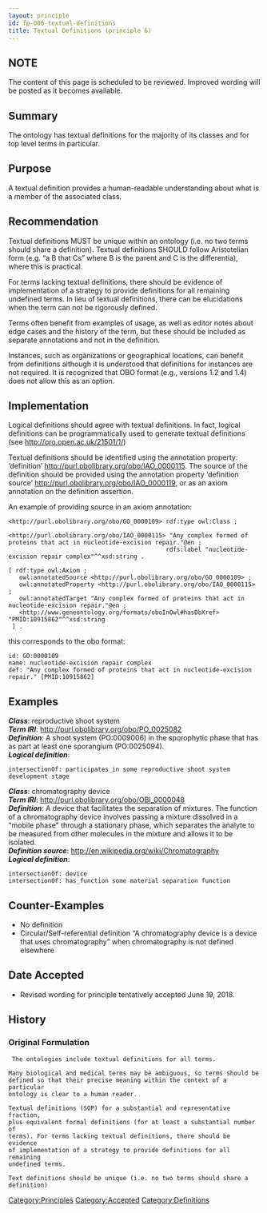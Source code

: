 ```yaml
---
layout: principle
id: fp-006-textual-definitions
title: Textual Definitions (principle 6)
---
```


NOTE
-------

The content of this page is scheduled to be reviewed. Improved wording will be posted as it becomes available.

Summary
-------

The ontology has textual definitions for the majority of its classes and for top level terms in particular.

Purpose
-------

A textual definition provides a human-readable understanding about what is a member of the associated class.

Recommendation
--------------

Textual definitions MUST be unique within an ontology (i.e. no two terms should share a definition). Textual definitions SHOULD follow Aristotelian form (e.g. “a B that Cs” where B is the parent and C is the differentia), where this is practical.

For terms lacking textual definitions, there should be evidence of implementation of a strategy to provide definitions for all remaining undefined terms. In lieu of textual definitions, there can be elucidations when the term can not be rigorously defined.

Terms often benefit from examples of usage, as well as editor notes about edge cases and the history of the term, but these should be included as separate annotations and not in the definition.

Instances, such as organizations or geographical locations, can benefit from definitions although it is understood that definitions for instances are not required. It is recognized that OBO format (e.g., versions 1.2 and 1.4) does not allow this as an option.

Implementation
--------------

Logical definitions should agree with textual definitions. In fact, logical definitions can be programmatically used to generate textual definitions (see http://oro.open.ac.uk/21501/1/)

Textual definitions should be identified using the annotation property: ‘definition’ http://purl.obolibrary.org/obo/IAO_0000115. The source of the definition should be provided using the annotation property ‘definition source’ http://purl.obolibrary.org/obo/IAO_0000119, or as an axiom annotation on the definition assertion.

An example of providing source in an axiom annotation:

```
<http://purl.obolibrary.org/obo/GO_0000109> rdf:type owl:Class ;
                                            <http://purl.obolibrary.org/obo/IAO_0000115> "Any complex formed of proteins that act in nucleotide-excision repair."@en ;
                                            rdfs:label "nucleotide-excision repair complex"^^xsd:string .

[ rdf:type owl:Axiom ;
   owl:annotatedSource <http://purl.obolibrary.org/obo/GO_0000109> ;
   owl:annotatedProperty <http://purl.obolibrary.org/obo/IAO_0000115> ;
   owl:annotatedTarget "Any complex formed of proteins that act in nucleotide-excision repair."@en ;
   <http://www.geneontology.org/formats/oboInOwl#hasDbXref> "PMID:10915862"^^xsd:string
 ] .

```

this corresponds to the obo format:

```
id: GO:0000109
name: nucleotide-excision repair complex
def: "Any complex formed of proteins that act in nucleotide-excision repair." [PMID:10915862]
```

Examples
--------

<i><b>Class</b></i>: reproductive shoot system
<br>  <i><b>Term IRI</b></i>: http://purl.obolibrary.org/obo/PO_0025082
<br>  <i><b>Definition</b></i>: A shoot system (PO:0009006) in the sporophytic phase that has as part at least one sporangium (PO:0025094).
<br>  <i><b>Logical definition</b></i>:
```intersectionOf: shoot system
intersectionOf: participates_in some reproductive shoot system development stage
```
<i><b>Class</b></i>: chromatography device
<br>  <i><b>Term IRI</b></i>: http://purl.obolibrary.org/obo/OBI_0000048
<br>  <i><b>Definition</b></i>: A device that facilitates the separation of mixtures. The function of a chromatography device involves passing a mixture dissolved in a "mobile phase" through a stationary phase, which separates the analyte to be measured from other molecules in the mixture and allows it to be isolated.
<br>  <i><b>Definition source</b></i>: http://en.wikipedia.org/wiki/Chromatography
<br>  <i><b>Logical definition</b></i>:
```
intersectionOf: device
intersectionOf: has_function some material separation function
```

Counter-Examples
----------------

-   No definition
-   Circular/Self-referential definition
    “A chromatography device is a device that uses chromatography” when chromatography is not defined elsewhere

Date Accepted
-------------

-   Revised wording for principle tentatively accepted June 19, 2018.


History
-------

### Original Formulation

```
 The ontologies include textual definitions for all terms.

Many biological and medical terms may be ambiguous, so terms should be
defined so that their precise meaning within the context of a particular
ontology is clear to a human reader.

Textual definitions (SOP) for a substantial and representative fraction,
plus equivalent formal definitions (for at least a substantial number of
terms). For terms lacking textual definitions, there should be evidence
of implementation of a strategy to provide definitions for all remaining
undefined terms.

Text definitions should be unique (i.e. no two terms should share a
definition)
```


<Category:Principles> <Category:Accepted> <Category:Definitions>
